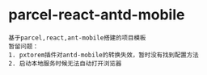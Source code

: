 # parcel-react-antd-mobile
```
基于parcel,react,ant-mobile搭建的项目模板
暂留问题：
1. pxtorem插件对antd-mobile的转换失效，暂时没有找到配置方法
2. 启动本地服务时候无法自动打开浏览器
```